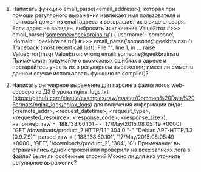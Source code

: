 1. Написать функцию email_parse(<email_address>), которая при помощи регулярного выражения извлекает имя пользователя
 и почтовый домен из email адреса и возвращает их в виде словаря. Если адрес не валиден, выбросить исключение ValueError
 #>>> email_parse('someone@geekbrains.ru')
{'username': 'someone', 'domain': 'geekbrains.ru'}
#>>> email_parse('someone@geekbrainsru')
Traceback (most recent call last):
  File "<stdin>", line 1, in <module>
  ...
    raise ValueError(msg)
ValueError: wrong email: someone@geekbrainsru
Примечание: подумайте о возможных ошибках в адресе и постарайтесь учесть их в регулярном выражении; имеет ли смысл в данном
случае использовать функцию re.compile()?

2. Написать регулярное выражение для парсинга файла логов web-сервера из ДЗ 6 урока nginx_logs.txt
(https://github.com/elastic/examples/raw/master/Common%20Data%20Formats/nginx_logs/nginx_logs) для получения информации вида:
(<remote_addr>, <request_datetime>, <request_type>, <requested_resource>, <response_code>, <response_size>), например:
raw = '188.138.60.101 - - [17/May/2015:08:05:49 +0000] "GET /downloads/product_2 HTTP/1.1" 304 0 "-" "Debian APT-HTTP/1.3 (0.9.7.9)"'
parsed_raw = ('188.138.60.101', '17/May/2015:08:05:49 +0000', 'GET', '/downloads/product_2', '304', '0')
Примечание: вы ограничились одной строкой или проверили на всех записях лога в файле? Были ли особенные строки? Можно ли для них уточнить регулярное выражение?

